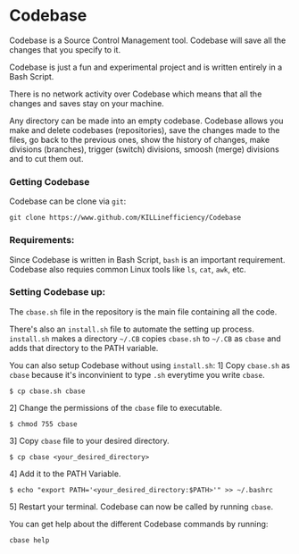 # Codebase

Codebase is a Source Control Management tool. Codebase will save all the changes that you specify to it.

Codebase is just a fun and experimental project and is written entirely in a Bash Script.

There is no network activity over Codebase which means that all the changes and saves stay on your machine.

Any directory can be made into an empty codebase. Codebase allows you make and delete codebases (repositories), save the changes made to the files, go back to the previous ones, show the history of changes, make divisions (branches), trigger (switch) divisions, smoosh (merge) divisions and to cut them out.

### Getting Codebase
Codebase can be clone via ``git``:
```
git clone https://www.github.com/KILLinefficiency/Codebase
```
### Requirements:
Since Codebase is written in Bash Script, ``bash`` is an important requirement. Codebase also requies common Linux tools like ``ls``, ``cat``, ``awk``, etc.

### Setting Codebase up:
The ``cbase.sh`` file in the repository is the main file containing all the code.

There's also an ``install.sh`` file to automate the setting up process. ``install.sh`` makes a directory ``~/.CB`` copies ``cbase.sh`` to ``~/.CB`` as ``cbase`` and adds that directory to the PATH variable.

You can also setup Codebase without using ``install.sh``:
1] Copy ``cbase.sh`` as ``cbase`` because it's inconvinient to type ``.sh`` everytime you write ``cbase``.
```
$ cp cbase.sh cbase
```

2] Change the permissions of the ``cbase`` file to executable.
```
$ chmod 755 cbase
```

3] Copy ``cbase`` file to your desired directory.
```
$ cp cbase <your_desired_directory>
```

4] Add it to the PATH Variable.
```
$ echo "export PATH='<your_desired_directory:$PATH>'" >> ~/.bashrc
```

5] Restart your terminal. Codebase can now be called by running ``cbase``.

You can get help about the different Codebase commands by running:
```
cbase help
```
